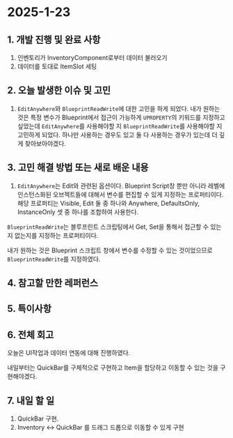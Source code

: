 # 2025-1-23

## 1. 개발 진행 및 완료 사항

1. 인벤토리가 InventoryComponent로부터 데이터 불러오기
2. 데이터를 토대로 ItemSlot 세팅

## 2. 오늘 발생한 이슈 및 고민

1. `EditAnywhere`와 `BlueprintReadWrite`에 대한 고민을 하게 되었다. 내가 원하는 것은 특정 변수가 Blueprint에서 접근이 가능하게 `UPROPERTY`의 키워드를 지정하고 싶었는데 `EditAnywhere`를 사용해야할 지 `BlueprintReadWrite`를 사용해야할 지 고민하게 되었다. 하나만 사용하는 경우도 있고 둘 다 사용하는 경우가 있는데 더 깊게 찾아보아야겠다.

## 3. 고민 해결 방법 또는 새로 배운 내용

1. `EditAnywhere`는 Edit와 관련된 옵션이다. Blueprint Script창 뿐만 아니라 레벨에 인스턴스화된 오브젝트들에 대해서 변수를 편집할 수 있게 지정하는 프로퍼티이다. 해당 프로퍼티는 Visible, Edit 둘 중 하나와 Anywhere, DefaultsOnly, InstanceOnly 셋 중 하나를 조합하여 사용한다.

`BlueprintReadWrite`는 블루프린트 스크립팅에서 Get, Set을 통해서 접근할 수 있는지 없는지를 지정하는 프로퍼티이다. 

내가 원하는 것은 Blueprint 스크립트 창에서 변수를 수정할 수 있는 것이었으므로 `BlueprintReadWrite`를 지정하였다.

## 4. 참고할 만한 레퍼런스

## 5. 특이사항

## 6. 전체 회고

오늘은 UI작업과 데이터 연동에 대해 진행하였다.

내일부터는 QuickBar를 구체적으로 구현하고 Item을 할당하고 이동할 수 있는 것을 구현해야겠다.

## 7. 내일 할 일

1. QuickBar 구현.
2. Inventory ↔ QuickBar 를 드래그 드롭으로 이동할 수 있게 구현